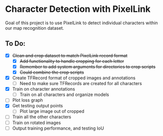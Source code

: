 # Character Detection with PixelLink

Goal of this project is to use PixelLink to detect individual characters within our map recognition dataset. 

## To Do:
- [X] ~~Clean and crop dataset to match PixelLink record format~~
    - [X] ~~Add functionality to handle cropping for each letter~~
    - [X] ~~Remember to add system arguments for directories to crop scripts~~
    - [X] ~~Could combine the crop scripts~~
- [X] Create TFRecord format of cropped images and annotations
    - [ ] Need to make sure TFRecords are created for all characters
- [X] Train on character annotations
    - [ ] Train on all characters and organize models
- [ ] Plot loss graph
- [X] Get testing output points
    - [ ] Plot large image out of cropped
- [ ] Train all the other characters
- [ ] Train on rotated images 
- [ ] Output training performance, and testing IoU